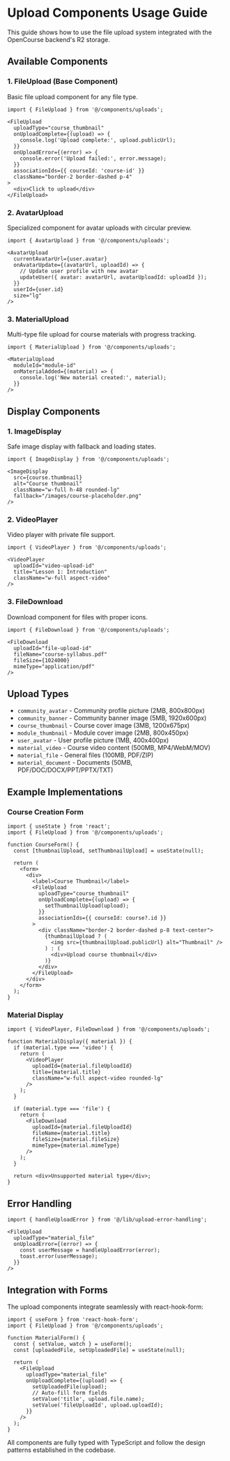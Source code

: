 # Upload Components Usage Guide

This guide shows how to use the file upload system integrated with the OpenCourse backend's R2 storage.

## Available Components

### 1. FileUpload (Base Component)
Basic file upload component for any file type.

```tsx
import { FileUpload } from '@/components/uploads';

<FileUpload
  uploadType="course_thumbnail"
  onUploadComplete={(upload) => {
    console.log('Upload complete:', upload.publicUrl);
  }}
  onUploadError={(error) => {
    console.error('Upload failed:', error.message);
  }}
  associationIds={{ courseId: 'course-id' }}
  className="border-2 border-dashed p-4"
>
  <div>Click to upload</div>
</FileUpload>
```

### 2. AvatarUpload
Specialized component for avatar uploads with circular preview.

```tsx
import { AvatarUpload } from '@/components/uploads';

<AvatarUpload
  currentAvatarUrl={user.avatar}
  onAvatarUpdate={(avatarUrl, uploadId) => {
    // Update user profile with new avatar
    updateUser({ avatar: avatarUrl, avatarUploadId: uploadId });
  }}
  userId={user.id}
  size="lg"
/>
```

### 3. MaterialUpload
Multi-type file upload for course materials with progress tracking.

```tsx
import { MaterialUpload } from '@/components/uploads';

<MaterialUpload
  moduleId="module-id"
  onMaterialAdded={(material) => {
    console.log('New material created:', material);
  }}
/>
```

## Display Components

### 1. ImageDisplay
Safe image display with fallback and loading states.

```tsx
import { ImageDisplay } from '@/components/uploads';

<ImageDisplay
  src={course.thumbnail}
  alt="Course thumbnail"
  className="w-full h-48 rounded-lg"
  fallback="/images/course-placeholder.png"
/>
```

### 2. VideoPlayer
Video player with private file support.

```tsx
import { VideoPlayer } from '@/components/uploads';

<VideoPlayer
  uploadId="video-upload-id"
  title="Lesson 1: Introduction"
  className="w-full aspect-video"
/>
```

### 3. FileDownload
Download component for files with proper icons.

```tsx
import { FileDownload } from '@/components/uploads';

<FileDownload
  uploadId="file-upload-id"
  fileName="course-syllabus.pdf"
  fileSize={1024000}
  mimeType="application/pdf"
/>
```

## Upload Types

- `community_avatar` - Community profile picture (2MB, 800x800px)
- `community_banner` - Community banner image (5MB, 1920x600px) 
- `course_thumbnail` - Course cover image (3MB, 1200x675px)
- `module_thumbnail` - Module cover image (2MB, 800x450px)
- `user_avatar` - User profile picture (1MB, 400x400px)
- `material_video` - Course video content (500MB, MP4/WebM/MOV)
- `material_file` - General files (100MB, PDF/ZIP)
- `material_document` - Documents (50MB, PDF/DOC/DOCX/PPT/PPTX/TXT)

## Example Implementations

### Course Creation Form
```tsx
import { useState } from 'react';
import { FileUpload } from '@/components/uploads';

function CourseForm() {
  const [thumbnailUpload, setThumbnailUpload] = useState(null);

  return (
    <form>
      <div>
        <label>Course Thumbnail</label>
        <FileUpload
          uploadType="course_thumbnail"
          onUploadComplete={(upload) => {
            setThumbnailUpload(upload);
          }}
          associationIds={{ courseId: course?.id }}
        >
          <div className="border-2 border-dashed p-8 text-center">
            {thumbnailUpload ? (
              <img src={thumbnailUpload.publicUrl} alt="Thumbnail" />
            ) : (
              <div>Upload course thumbnail</div>
            )}
          </div>
        </FileUpload>
      </div>
    </form>
  );
}
```

### Material Display
```tsx
import { VideoPlayer, FileDownload } from '@/components/uploads';

function MaterialDisplay({ material }) {
  if (material.type === 'video') {
    return (
      <VideoPlayer
        uploadId={material.fileUploadId}
        title={material.title}
        className="w-full aspect-video rounded-lg"
      />
    );
  }

  if (material.type === 'file') {
    return (
      <FileDownload
        uploadId={material.fileUploadId}
        fileName={material.title}
        fileSize={material.fileSize}
        mimeType={material.mimeType}
      />
    );
  }

  return <div>Unsupported material type</div>;
}
```

## Error Handling

```tsx
import { handleUploadError } from '@/lib/upload-error-handling';

<FileUpload
  uploadType="material_file"
  onUploadError={(error) => {
    const userMessage = handleUploadError(error);
    toast.error(userMessage);
  }}
/>
```

## Integration with Forms

The upload components integrate seamlessly with react-hook-form:

```tsx
import { useForm } from 'react-hook-form';
import { FileUpload } from '@/components/uploads';

function MaterialForm() {
  const { setValue, watch } = useForm();
  const [uploadedFile, setUploadedFile] = useState(null);

  return (
    <FileUpload
      uploadType="material_file"
      onUploadComplete={(upload) => {
        setUploadedFile(upload);
        // Auto-fill form fields
        setValue('title', upload.file.name);
        setValue('fileUploadId', upload.uploadId);
      }}
    />
  );
}
```

All components are fully typed with TypeScript and follow the design patterns established in the codebase.